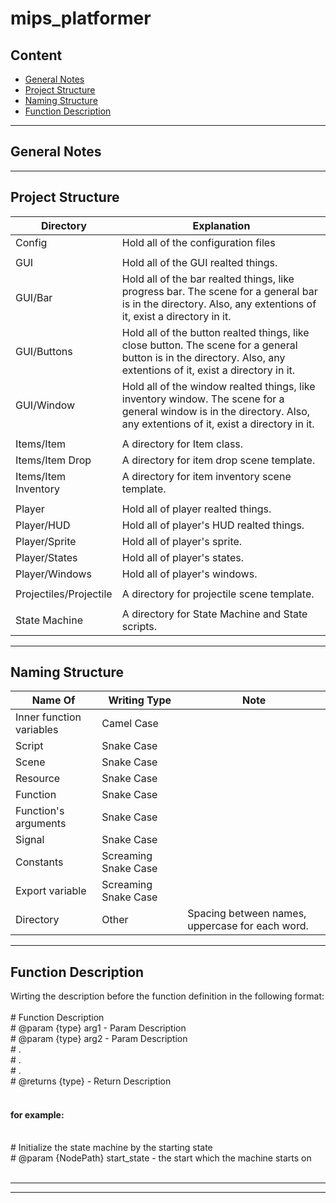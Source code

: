 # mips_platformer
 
Content
-------------

* [General Notes](#general_notes)
* [Project Structure](#project_structure)
* [Naming Structure](#naming_structure)
* [Function Description](#function_description)

***

<a name="general_notes">General Notes</a>
-------------
***

<a name="project_structure">Project Structure</a>
-----------------
| Directory | Explanation |
|---|---|
| Config | Hold all of the configuration files |
|   |   |
| GUI | Hold all of the GUI realted things. |
| GUI/Bar | Hold all of the bar realted things, like progress bar. The scene for a general bar is in the directory. Also, any extentions of it, exist a directory in it. |
| GUI/Buttons  | Hold all of the button realted things, like close button. The scene for a general button is in the directory. Also, any extentions of it, exist a directory in it. |
| GUI/Window | Hold all of the window realted things, like inventory window. The scene for a general window is in the directory. Also, any extentions of it, exist a directory in it. |
|   |   |
| Items/Item | A directory for Item class. |
| Items/Item Drop | A directory for item drop scene template. |
| Items/Item Inventory | A directory for item inventory scene template. |
|   |   |
| Player | Hold all of player realted things. |
| Player/HUD | Hold all of player's HUD realted things. |
| Player/Sprite | Hold all of player's sprite. |
| Player/States | Hold all of player's states. |
| Player/Windows | Hold all of player's windows. |
|   |   |
| Projectiles/Projectile  | A directory for projectile scene template. |
|   |   |
| State Machine  | A directory for State Machine and State scripts. |

***

<a name="naming_structure">Naming Structure</a>
----------------

| Name Of | Writing Type | Note |
|---|---|---|
| Inner function variables  | Camel Case |   |
| Script | Snake Case |   |
| Scene | Snake Case |   |
| Resource | Snake Case |   |
| Function | Snake Case |   |
| Function's arguments | Snake Case |   |
| Signal | Snake Case |   |
| Constants | Screaming Snake Case |   |
| Export variable | Screaming Snake Case |   |
| Directory | Other | Spacing between names, uppercase for each word. |

***

<a name="function_description">Function Description</a>
--------------------
Wirting the description before the function definition in the following format:<br/>
<br/>
\# Function Description<br/>
\# @param {type} arg1 - Param Description<br/>
\# @param {type} arg2 - Param Description<br/>
\# .<br/>
\# .<br/>
\# .<br/>
\# @returns {type} - Return Description<br/>
<br/>

#### for example:
<br/>
# Initialize the state machine by the starting state<br/>
# @param {NodePath} start_state - the start which the machine starts on<br/>
<br/>

***

***